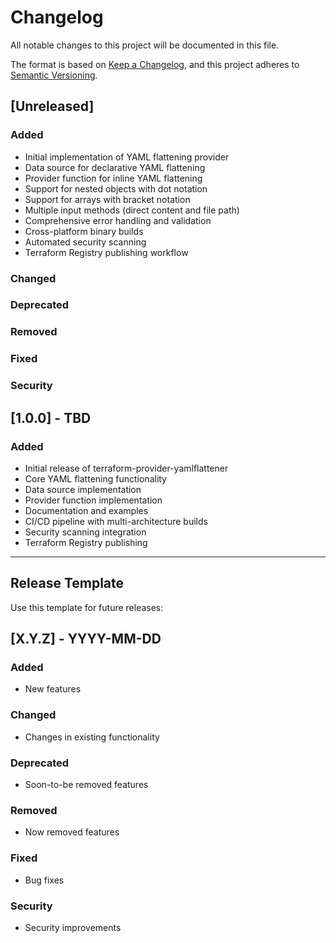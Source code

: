# Changelog

All notable changes to this project will be documented in this file.

The format is based on [Keep a Changelog](https://keepachangelog.com/en/1.0.0/),
and this project adheres to [Semantic Versioning](https://semver.org/spec/v2.0.0.html).

## [Unreleased]

### Added
- Initial implementation of YAML flattening provider
- Data source for declarative YAML flattening
- Provider function for inline YAML flattening
- Support for nested objects with dot notation
- Support for arrays with bracket notation
- Multiple input methods (direct content and file path)
- Comprehensive error handling and validation
- Cross-platform binary builds
- Automated security scanning
- Terraform Registry publishing workflow

### Changed

### Deprecated

### Removed

### Fixed

### Security

## [1.0.0] - TBD

### Added
- Initial release of terraform-provider-yamlflattener
- Core YAML flattening functionality
- Data source implementation
- Provider function implementation
- Documentation and examples
- CI/CD pipeline with multi-architecture builds
- Security scanning integration
- Terraform Registry publishing

---

## Release Template

Use this template for future releases:

## [X.Y.Z] - YYYY-MM-DD

### Added
- New features

### Changed
- Changes in existing functionality

### Deprecated
- Soon-to-be removed features

### Removed
- Now removed features

### Fixed
- Bug fixes

### Security
- Security improvements
